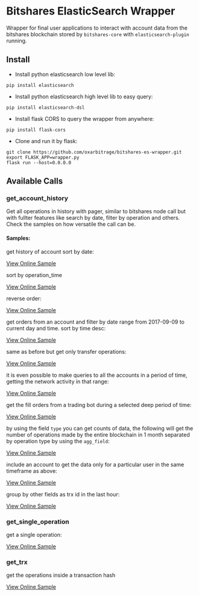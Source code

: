 # Bitshares ElasticSearch Wrapper

Wrapper for final user applications to interact with account data from the bitshares blockchain stored by  `bitshares-core` with `elasticsearch-plugin` running. 

## Install

- Install python elasticsearch low level lib:

`pip install elasticsearch`

- Install python elasticsearch high level lib to easy query:

`pip install elasticsearch-dsl`

- Install flask CORS to query the wrapper from anywhere:

`pip install flask-cors`

- Clone and run it by flask:

```
git clone https://github.com/oxarbitrage/bitshares-es-wrapper.git
export FLASK_APP=wrapper.py
flask run --host=0.0.0.0
```
 
 ## Available Calls
 
 ### get_account_history
 
Get all operations in history with pager, similar to bitshares node call but with fullter features like search by date, filter by operation and others. Check the samples on how versatile the call can be.
 
 #### Samples:
 
 get history of account sort by date:

[View Online Sample](http://185.208.208.184:5000/get_account_history?account_id=1.2.282&from=100&size=10&sort_by=block_data.block_time)

sort by operation_time

[View Online Sample](http://185.208.208.184:5000/get_account_history?account_id=1.2.282&from=100&size=10&sort_by=operation_type)

reverse order:

[View Online Sample](http://185.208.208.184:5000/get_account_history?account_id=1.2.282&from=100&size=10&sort_by=-operation_type)

get orders from an account and filter by date range from 2017-09-09 to current day and time. sort by time desc:

[View Online Sample](http://185.208.208.184:5000/get_account_history?account_id=1.2.282&from=0&size=10&sort_by=-block_data.block_time&from_date=2017-09-01&to_date=now)

same as before but get only transfer operations:

[View Online Sample](http://185.208.208.184:5000/get_account_history?account_id=1.2.282&from=0&size=10&sort_by=-block_data.block_time&from_date=2017-09-01&to_date=now&operation_type=0)

it is even possible to make queries to all the accounts in a period of time, getting the network activity in that range:

[View Online Sample](http://185.208.208.184:5000/get_account_history?from=0&size=10&sort_by=-block_data.block_time&from_date=2017-09-01&to_date=now)

get the fill orders from a trading bot during a selected deep period of time:

[View Online Sample](http://185.208.208.184:5000/get_account_history?account_id=1.2.36449&from=0&size=10&sort_by=-block_data.block_time&from_date=2016-10-01&to_date=2016-12-01&operation_type=4)

by using the field `type` you can get counts of data, the following will get the number of operations made by the entire blockchain in 1 month separated by operation type by using the `agg_field`:

[View Online Sample](http://185.208.208.184:5000/get_account_history?from_date=2017-11-01&to_date=2017-11-30&type=aggs&agg_field=operation_type)

include an account to get the data only for a particular user in the same timeframe as above:
 
[View Online Sample](http://185.208.208.184:5000/get_account_history?account_id=1.2.282&from_date=2017-11-01&to_date=2017-11-30&type=aggs&agg_field=operation_type)

group by other fields as trx id in the last hour:

[View Online Sample](http://185.208.208.184:5000/get_account_history?from_date=now-1h&to_date=now&type=aggs&agg_field=block_data.trx_id.keyword)


 ### get_single_operation

get a single operation:

[View Online Sample](http://185.208.208.184:5000/get_single_operation?operation_id=1.11.70234)

### get_trx

get the operations inside a transaction hash

[View Online Sample](http://185.208.208.184:5000/get_trx?trx=738be2bd22e2da31d587d281ea7ee9bd02b9dbf0)